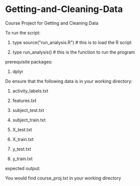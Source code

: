 Getting-and-Cleaning-Data
=========================

Course Project for Getting and Cleaning Data

To run the script:

1) type source("run_analysis.R") # this is to load the R script

2) type run_analysis() # this is the function to run the program

prerequisite packages:

1) dplyr

Do ensure that the following data is in your working directory:

1) activity_labels.txt

2) features.txt

3) subject_test.txt

4) subject_train.txt

5) X_test.txt

6) X_train.txt

7) y_test.txt

8) y_train.txt


expected output:

You would find course_proj.txt in your working directory


